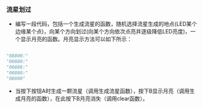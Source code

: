 ### 流星划过 ###

- 编写一段代码，包括一个生成流星的函数，随机选择流星生成的地点(LED某个边缘某个点)，向某个方向划过(向某个方向依次点亮并逐级降低LED亮度)，一个显示月亮的函数。月亮显示方法可以如下所示：

```python

"08800:"
"00880:"
"00888:"
"00880:"
"08800"
```

- 当按下按钮A时生成一颗流星（调用生成流星函数），按下B显示月亮（调用生成月亮的函数），在此按下B月亮消失（调用clear函数）。

